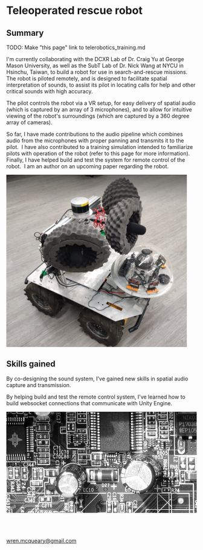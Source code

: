 # Teleoperated rescue robot

## Summary

TODO: Make "this page" link to telerobotics_training.md

I'm currently collaborating with the DCXR Lab of Dr. Craig Yu at George Mason University, as well as the SubT Lab of Dr. Nick Wang at NYCU in Hsinchu, Taiwan, to build a robot for use in search-and-rescue missions.  The robot is piloted remotely, and is designed to facilitate spatial interpretation of sounds, to assist its pilot in locating calls for help and other critical sounds with high accuracy.

The pilot controls the robot via a VR setup, for easy delivery of spatial audio (which is captured by an array of 3 microphones), and to allow for intuitive viewing of the robot's surroundings (which are captured by a 360 degree array of cameras).

So far, I have made contributions to the audio pipeline which combines audio from the microphones with proper panning and transmits it to the pilot.  I have also contributed to a training simulation intended to familiarize pilots with operation of the robot (refer to this page for more information).  Finally, I have helped build and test the system for remote control of the robot.  I am an author on an upcoming paper regarding the robot.

![ugv husky sound2](/images/projects/teleoperated_rescue_robot/ugv-husky-sound2.png)

## Skills gained

By co-designing the sound system, I've gained new skills in spatial audio capture and transmission.

By helping build and test the remote control system, I've learned how to build websocket connections that communicate with Unity Engine.

![640px circuit info](/images/projects/teleoperated_rescue_robot/640px-Circuit_info.jfif)

<br/><br/>

wren.mcqueary@gmail.com
